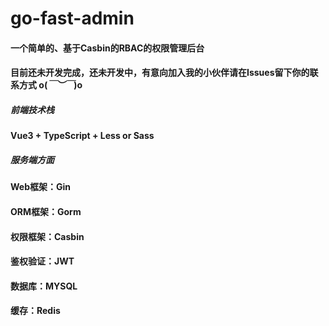 # go-fast-admin
#### 一个简单的、基于Casbin的RBAC的权限管理后台
#### 目前还未开发完成，还未开发中，有意向加入我的小伙伴请在Issues留下你的联系方式 o(*￣︶￣*)o
##### 前端技术栈
#### Vue3 + TypeScript + Less or Sass
##### 服务端方面
#### Web框架：Gin
#### ORM框架：Gorm
#### 权限框架：Casbin
#### 鉴权验证：JWT
#### 数据库：MYSQL
#### 缓存：Redis
